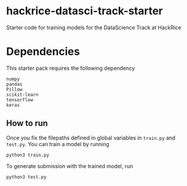 # hackrice-datasci-track-starter
Starter code for training models for the DataScience Track at HackRice

# Dependencies

This starter pack requires the following dependency
```
numpy
pandas
Pillow
scikit-learn
tensorflow
keras
```

## How to run

Once you fix the filepaths defined in global variables in `train.py` and `test.py`. You can train a model by running 
```
python3 train.py
```

To generate submission with the trained model, run
```
python3 test.py
```

